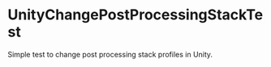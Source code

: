 # UnityChangePostProcessingStackTest
Simple test to change post processing stack profiles in Unity.

